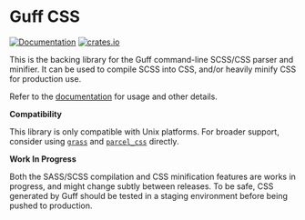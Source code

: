 # Guff CSS

[![Documentation](https://docs.rs/guff_css/badge.svg)](https://docs.rs/guff_css/)
[![crates.io](https://img.shields.io/crates/v/guff_css.svg)](https://crates.io/crates/guff_css)

This is the backing library for the Guff command-line SCSS/CSS parser and minifier. It can be used to compile SCSS into CSS, and/or heavily minify CSS for production use.

Refer to the [documentation](https://docs.rs/guff_css/) for usage and other details.

**Compatibility**

This library is only compatible with Unix platforms. For broader support, consider using [`grass`](https://crates.io/crates/grass) and [`parcel_css`](https://crates.io/crates/parcel_css) directly.

**Work In Progress**

Both the SASS/SCSS compilation and CSS minification features are works in progress, and might change subtly between releases. To be safe, CSS generated by Guff should be tested in a staging environment before being pushed to production.
